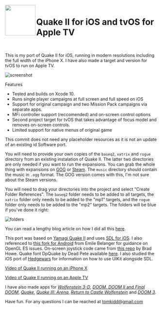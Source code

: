 <img align="left" width="100" height="100" src="https://raw.githubusercontent.com/tomkidd/Quake2-iOS/master/icon_quake2.png">  

#  Quake II for iOS and tvOS for Apple TV

&nbsp;

This is my port of Quake II for iOS, running in modern resolutions including the full width of the iPhone X. I have also made a target and version for tvOS to run on Apple TV.

![screenshot](https://raw.githubusercontent.com/tomkidd/Quake2-iOS/master/ss_quake2.png)

Features

- Tested and builds on Xcode 10.
- Runs single player campaigns at full screen and full speed on iOS
- Support for original campaign and two Mission Pack campaigns via separate apps.
- MFi controller support (reccomended) and on-screen control options
- Second project target for tvOS that takes advantage of focus model and removes on-screen controls.
- Limited support for native menus of original game

This commit does not need any placeholder resources as it is not an update of an existing id Software port. 

You will need to provide your own copies of the `baseq2`, `xatrix` and `rogue` directory from an existing instalation of Quake II. The latter two directories are only needed if you want to run the expansions. You can grab the whole thing with expansions on [GOG](https://www.gog.com/game/quake_ii_quad_damage) or [Steam](https://store.steampowered.com/app/2320/QUAKE_II/). The `music` directory should contain the music in `.ogg` format. The GOG version comes with this, I'm not sure about the Steam versions. 

You will need to drag your directories into the project and select "Create Folder References". The `baseq2` folder needs to be added to all targets, the `xatrix` folder only needs to be added to the "mp1" targets, and the `rogue` folder only needs to be added to the "mp2" targets. The folders will be blue if you've done it right:

![folders](https://github.com/tomkidd/Quake2-iOS/raw/master/folders.png)

You can read a lengthy blog article on how I did all this [here](http://schnapple.com/quake-2-for-ios-and-tvos-for-apple-tv/).

This port was based on [Yamagi Quake II](https://www.yamagi.org/quake2/) and uses [SDL for iOS](https://www.libsdl.org/). I also referenced to [this fork for Android](https://github.com/emileb/yquake2) from Emile Belanger for guidance on OpenGL ES issues. On-screen joystick code came from [this repo](https://github.com/bradhowes/Joystick) by Brad Howe. Quake font DpQuake by Dead Pete available [here](https://www.dafont.com/quake.font). I also studied the iOS port of [Hedgewars](https://github.com/hedgewars/hw) for information on how to use UIKit alongside SDL.

[Video of Quake II running on an iPhone X](https://www.youtube.com/watch?v=vS9WZ_yHy_8)

[Video of Quake II running on an Apple TV](https://www.youtube.com/watch?v=jjO2pAVgb84)

I have also made apps for [*Wolfenstein 3-D*](https://github.com/tomkidd/Wolf3D-iOS), [*DOOM*, *DOOM II* and *Final DOOM*](https://github.com/tomkidd/DOOM-iOS), [*Quake*](https://github.com/tomkidd/Quake-iOS), [*Quake III: Arena*](https://github.com/tomkidd/Quake3-iOS), [*Return to Castle Wolfenstein*](https://github.com/tomkidd/RTCW-iOS) and [*DOOM 3*](https://github.com/tomkidd/DOOM3-iOS).

Have fun. For any questions I can be reached at tomkidd@gmail.com
